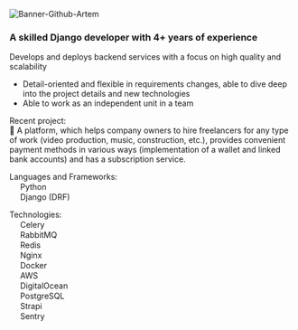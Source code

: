 ![Banner-Github-Artem](https://user-images.githubusercontent.com/127225763/223652444-fafa937e-c354-432c-94d7-8d96d6e51218.jpg)
### A skilled Django developer with 4+ years of experience

 Develops and deploys backend services with a focus on high quality and scalability
 - Detail-oriented and flexible in requirements changes, able to dive deep into the project details and new technologies
 - Able to work as an independent unit in a team
 
Recent project:<br/>
 :pushpin:
 A platform, which helps company owners to hire freelancers for any type of work (video production, music, construction, etc.), provides convenient payment methods in  various ways (implementation of a wallet and linked bank accounts) and has a subscription service.

Languages and Frameworks:<br/>
<img height="15" width="15" src="https://cdn.simpleicons.org/python"/> Python <br/>
<img height="15" width="15" src="https://cdn.simpleicons.org/django"/> Django (DRF) <br/>

Technologies: <br/>
<img height="15" width="15" src="https://cdn.simpleicons.org/celery"/> Celery <br/>
<img height="15" width="15" src="https://cdn.simpleicons.org/rabbitmq"/> RabbitMQ <br/>
<img height="15" width="15" src="https://cdn.simpleicons.org/redis"/> Redis <br/>
<img height="15" width="15" src="https://cdn.simpleicons.org/nginx"/> Nginx <br/>
<img height="15" width="15" src="https://cdn.simpleicons.org/docker"/> Docker <br/>
<img height="15" width="15" src="https://cdn.simpleicons.org/amazonaws"/> AWS <br/>
<img height="15" width="15" src="https://cdn.simpleicons.org/digitalocean"/> DigitalOcean <br/>
<img height="15" width="15" src="https://cdn.simpleicons.org/postgresql"/> PostgreSQL <br/>
<img height="15" width="15" src="https://cdn.simpleicons.org/strapi"/> Strapi <br/>
<img height="15" width="15" src="https://cdn.simpleicons.org/sentry"/> Sentry <br/>
